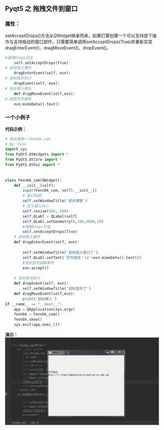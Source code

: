 ## Pyqt5 之 拖拽文件到窗口

### 属性：
setAcceptDrops()方法从QWidget继承而来，如果打算创建一个可以支持放下操作与支持拖动的窗口部件，只需要简单调用setAcceptDrops(True)并重新实现dragEnterEvent()、dragMoveEvent()、dropEvent()。

```python
#调用Drops方法
    self.setAcceptDrops(True)
# 鼠标拖入事件
    dragEnterEvent(self, evn):
# 鼠标放开执行
    dropEvent(self, evn):   
# 鼠标移入移出
    def dragMoveEvent(self,evn):
# 获取文件路径
    evn.mimeData().text()
```

### 一个小例子
**代码示例：**
```python
# 爱尚博客——fennbk.com
# By：Fenn
import sys
from PyQt5.QtWidgets import *
from PyQt5.QtCore import *
from PyQt5.QtGui import *
 
 
class Fennbk_com(QWidget):
    def __init__(self):
        super(Fennbk_com, self).__init__()
        # 窗口标题
        self.setWindowTitle('爱尚博客')
        # 定义窗口大小
        self.resize(500, 400)
        self.QLabl = QLabel(self)
        self.QLabl.setGeometry(0,100,4000,38)
        #调用Drops方法
        self.setAcceptDrops(True)
    # 鼠标拖入事件
    def dragEnterEvent(self, evn):
 
        self.setWindowTitle('鼠标拖入窗口了')
        self.QLabl.setText('文件路径：\n'+evn.mimeData().text())
        #鼠标放开函数事件
        evn.accept()
 
    # 鼠标放开执行
    def dropEvent(self, evn):
        self.setWindowTitle('鼠标放开了')
    def dragMoveEvent(self,evn):
        print('鼠标移入')
if __name__ == "__main__":
    app = QApplication(sys.argv)
    fennbk = Fennbk_com()
    fennbk.show()
    sys.exit(app.exec_())
```

**演示：**
![](assets/markdown-img-paste-20190922205353805.png)




